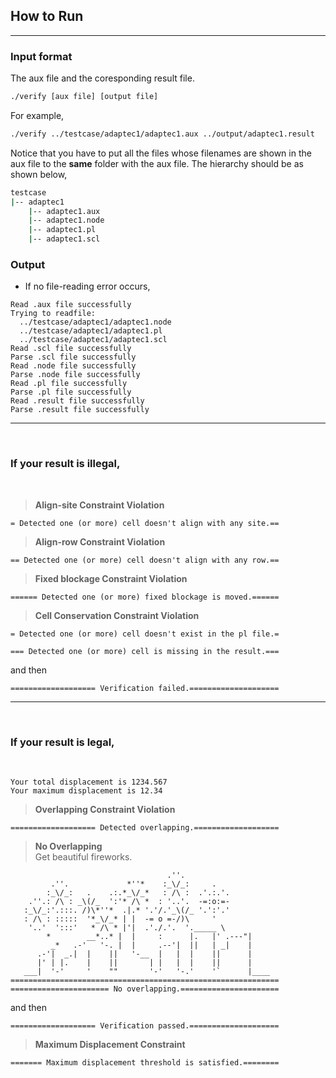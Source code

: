 ## How to Run
----
### __Input format__
The aux file and the coresponding result file.
```sh
./verify [aux file] [output file]
```
For example,
```sh
./verify ../testcase/adaptec1/adaptec1.aux ../output/adaptec1.result
```
Notice that you have to put all the files whose filenames are shown in the aux file to the __same__ folder with the aux file.
The hierarchy should be as shown below,
```sh
testcase
|-- adaptec1
    |-- adaptec1.aux
    |-- adaptec1.node
    |-- adaptec1.pl
    |-- adaptec1.scl
```
### __Output__
* If no file-reading error occurs, 
```
Read .aux file successfully
Trying to readfile:
  ../testcase/adaptec1/adaptec1.node
  ../testcase/adaptec1/adaptec1.pl
  ../testcase/adaptec1/adaptec1.scl
Read .scl file successfully
Parse .scl file successfully
Read .node file successfully
Parse .node file successfully
Read .pl file successfully
Parse .pl file successfully
Read .result file successfully
Parse .result file successfully
```
----

<br/>

### If your result is __illegal__,
<br/>

>  __Align-site Constraint Violation__
```
= Detected one (or more) cell doesn't align with any site.==
```
>  __Align-row Constraint Violation__
```
== Detected one (or more) cell doesn't align with any row.==
```
> __Fixed blockage Constraint Violation__
```
====== Detected one (or more) fixed blockage is moved.======
```
> __Cell Conservation Constraint Violation__
```
= Detected one (or more) cell doesn't exist in the pl file.=
```
```
=== Detected one (or more) cell is missing in the result.===
```
and then
```
=================== Verification failed.====================
```
----

<br/>

### If your result is __legal__,
<br/>

```
Your total displacement is 1234.567
Your maximum displacement is 12.34
```
> __Overlapping Constraint Violation__
```
=================== Detected overlapping.===================
```
> __No Overlapping__\
Get beautiful fireworks.
```
                                   .''.                     
         .''.             *''*    :_\/_:     .              
        :_\/_:   .    .:.*_\/_*   : /\ :  .'.:.'.           
    .''.: /\ : _\(/_  ':'* /\ *  : '..'.  -=:o:=-           
   :_\/_:'.:::. /)\*''*  .|.* '.'/.'_\(/_ '.':'.'           
   : /\ : :::::  '*_\/_* | |  -= o =-/)\     '              
    '..'  ':::'   * /\ * |'|  .'./.'.  '._____ \            
        *        __*..* |  |     :      |.   |' .---"|      
         _*   .-'   '-. |  |     .--'|  ||   | _|    |      
      .-'|  _.|  |    ||   '-__  |   |  |    ||      |      
      |' | |.    |    ||       | |   |  |    ||      |      
   ___|  '-'     '    ""       '-'   '-.'    '`      |____  
============================================================
====================== No overlapping.======================
```
and then
```
=================== Verification passed.====================
```
> __Maximum Displacement Constraint__
```
======= Maximum displacement threshold is satisfied.========
```